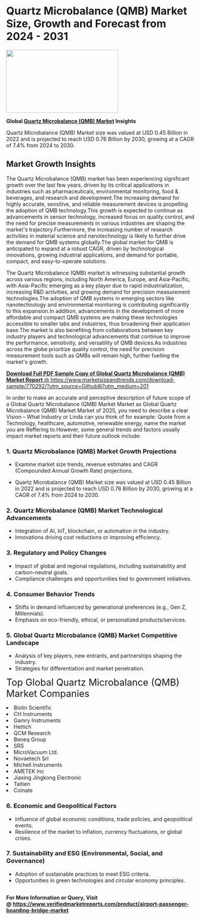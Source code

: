 <H1>Quartz Microbalance (QMB) Market Size, Growth and Forecast from 2024 - 2031</H1><img class="aligncenter size-medium wp-image-584254" src="https://thirdeyenews.in/wp-content/uploads/2024/09/Global-Market-Research-300x168.jpeg" alt="" width="300" height="168" /><p><strong>Global&nbsp;<a href="https://www.marketsizeandtrends.com/download-sample/770292/?utm_source=Github8j?utm_medium=201">Quartz Microbalance (QMB) Market</a> Insights</strong></p><p>Quartz Microbalance (QMB) Market size was valued at USD 0.45 Billion in 2022 and is projected to reach USD 0.76 Billion by 2030, growing at a CAGR of 7.4% from 2024 to 2030.</p><p><h2>Market Growth Insights</h2> <p>The Quartz Microbalance (QMB) market has been experiencing significant growth over the last few years, driven by its critical applications in industries such as pharmaceuticals, environmental monitoring, food & beverages, and research and development.The increasing demand for highly accurate, sensitive, and reliable measurement devices is propelling the adoption of QMB technology.This growth is expected to continue as advancements in sensor technology, increased focus on quality control, and the need for precise measurements in various industries are shaping the market's trajectory.Furthermore, the increasing number of research activities in material science and nanotechnology is likely to further drive the demand for QMB systems globally.The global market for QMB is anticipated to expand at a robust CAGR, driven by technological innovations, growing industrial applications, and demand for portable, compact, and easy-to-operate solutions.</p> <p><a href="#"></a></p> <p>The Quartz Microbalance (QMB) market is witnessing substantial growth across various regions, including North America, Europe, and Asia-Pacific, with Asia-Pacific emerging as a key player due to rapid industrialization, increasing R&D activities, and growing demand for precision measurement technologies.The adoption of QMB systems in emerging sectors like nanotechnology and environmental monitoring is contributing significantly to this expansion.In addition, advancements in the development of more affordable and compact QMB systems are making these technologies accessible to smaller labs and industries, thus broadening their application base.The market is also benefiting from collaborations between key industry players and technological advancements that continue to improve the performance, sensitivity, and versatility of QMB devices.As industries across the globe prioritize quality control, the need for precision measurement tools such as QMBs will remain high, further fuelling the market's growth.</p> <p><a href="#"></p><p><span class=""><strong>Download Full PDF Sample Copy of Global Quartz Microbalance (QMB) Market Report</strong> @ <a href="https://www.marketsizeandtrends.com/download-sample/770292/?utm_source=Github8j?utm_medium=201" target="_blank">https://www.marketsizeandtrends.com/download-sample/770292/?utm_source=Github8j?utm_medium=201</a></span></p><p>In order to make an accurate and perceptive description of future scope of a Global&nbsp;Quartz Microbalance (QMB) Market Market as Global&nbsp;Quartz Microbalance (QMB) Market Market of 2025, you need to describe a clear Vision &ndash; What Industry or Linda can you think of for example: Quote from a Technology, healthcare, automotive, renewable energy, name the market you are Reffering to.However, some general trends and factors usually impact market reports and their future outlook include:</p><h3>1.&nbsp;<strong>Quartz Microbalance (QMB) Market Growth Projections</strong></h3><ul><li>Examine market size trends, revenue estimates and CAGR (Compounded Annual Growth Rate) projections.</li><li><p>Quartz Microbalance (QMB) Market size was valued at USD 0.45 Billion in 2022 and is projected to reach USD 0.76 Billion by 2030, growing at a CAGR of 7.4% from 2024 to 2030.</p></li></ul><h3>2.&nbsp;<strong>Quartz Microbalance (QMB) Market Technological Advancements</strong></h3><ul><li>Integration of AI, IoT, blockchain, or automation in the industry.</li><li>Innovations driving cost reductions or improving efficiency.</li></ul><h3>3.&nbsp;<strong>Regulatory and Policy Changes</strong></h3><ul><li>Impact of global and regional regulations, including sustainability and carbon-neutral goals.</li><li>Compliance challenges and opportunities tied to government initiatives.</li></ul><h3>4.&nbsp;<strong>Consumer Behavior Trends</strong></h3><ul><li>Shifts in demand influenced by generational preferences (e.g., Gen Z, Millennials).</li><li>Emphasis on eco-friendly, ethical, or personalized products/services.</li></ul><h3>5.&nbsp;<strong>Global Quartz Microbalance (QMB) Market Competitive Landscape</strong></h3><ul><li>Analysis of key players, new entrants, and partnerships shaping the industry.</li><li>Strategies for differentiation and market penetration.</li></ul><p data-pm-slice="1 1 []"><span style="color: inherit; font-family: inherit; font-size: 25px;">Top Global Quartz Microbalance (QMB) Market Companies</span></p><div class="" data-test-id=""><p><li>Biolin Scientific</li><li> CH Instruments</li><li> Gamry Instruments</li><li> Hettich</li><li> QCM Research</li><li> Beneq Group</li><li> SRS</li><li> MicroVacuum Ltd.</li><li> Novaetech Srl</li><li> Michell Instruments</li><li> AMETEK Inc</li><li> Jiaxing Jingkong Electronic</li><li> Taitien</li><li> Colnate</li></p></div><h3>6.&nbsp;<strong>Economic and Geopolitical Factors</strong></h3><ul><li>Influence of global economic conditions, trade policies, and geopolitical events.</li><li>Resilience of the market to inflation, currency fluctuations, or global crises.</li></ul><h3>7.&nbsp;<strong>Sustainability and ESG (Environmental, Social, and Governance)</strong></h3><ul><li>Adoption of sustainable practices to meet ESG criteria.</li><li>Opportunities in green technologies and circular economy principles.</li></ul><h2><strong style="font-size: 14px;">For More Information or Query, Visit @&nbsp;</strong><a style="background-color: #ffffff; font-size: 14px;" href="https://www.marketsizeandtrends.com/report/quartz-microbalance-qmb-market/" target="_blank">https://www.verifiedmarketreports.com/product/airport-passenger-boarding-bridge-market</a></h2>